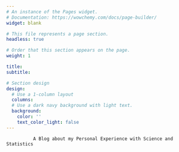 ```yaml
---
# An instance of the Pages widget.
# Documentation: https://wowchemy.com/docs/page-builder/
widget: blank

# This file represents a page section.
headless: true

# Order that this section appears on the page.
weight: 1

title: 
subtitle: 

# Section design
design:
  # Use a 1-column layout
  columns: 
  # Use a dark navy background with light text.
  background:
    color: ''
    text_color_light: false
---
```


```{r align="center"}
          A Blog about my Personal Experience with Science and Statistics
```
